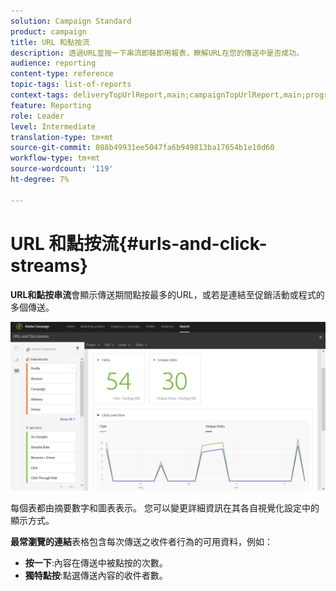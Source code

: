 ```yaml
---
solution: Campaign Standard
product: campaign
title: URL 和點按流
description: 透過URL並按一下串流即裝即用報表，瞭解URL在您的傳送中是否成功。
audience: reporting
content-type: reference
topic-tags: list-of-reports
context-tags: deliveryTopUrlReport,main;campaignTopUrlReport,main;programTopUrlReport,main
feature: Reporting
role: Leader
level: Intermediate
translation-type: tm+mt
source-git-commit: 088b49931ee5047fa6b949813ba17654b1e10d60
workflow-type: tm+mt
source-wordcount: '119'
ht-degree: 7%

---
```



# URL 和點按流{#urls-and-click-streams}

**URL和點按串流**&#x200B;會顯示傳送期間點按最多的URL，或若是連結至促銷活動或程式的多個傳送。

![](assets/delivery_reports_8.png)

每個表都由摘要數字和圖表表示。 您可以變更詳細資訊在其各自視覺化設定中的顯示方式。

**最常瀏覽的連結**&#x200B;表格包含每次傳送之收件者行為的可用資料，例如：

* **按一下**:內容在傳送中被點按的次數。
* **獨特點按**:點選傳送內容的收件者數。

